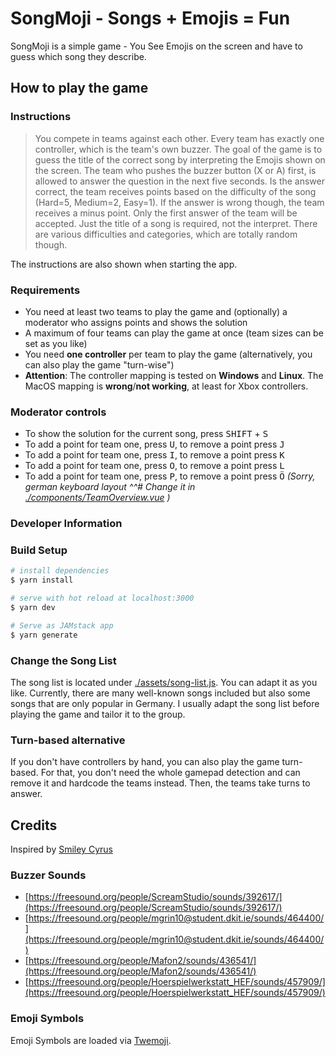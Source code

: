 # SongMoji - Songs + Emojis = Fun

SongMoji is a simple game - You See Emojis on the screen and have to guess which song they describe.

## How to play the game

### Instructions

> You compete in teams against each other. Every team has exactly one controller, which is the team's own buzzer.
  The goal of the game is to guess the title of the correct song by interpreting the Emojis shown on the screen.
  The team who pushes the buzzer button (X or A) first, is allowed to answer the question in the next five seconds.
  Is the answer correct, the team receives points based on the difficulty of the song (Hard=5, Medium=2, Easy=1).
  If the answer is wrong though, the team receives a minus point.
  Only the first answer of the team will be accepted. Just the title of a song is required, not the interpret.
  There are various difficulties and categories, which are totally random though.

The instructions are also shown when starting the app.

### Requirements

* You need at least two teams to play the game and (optionally) a moderator who assigns points and shows the solution
* A maximum of four teams can play the game at once (team sizes can be set as you like)
* You need **one controller** per team to play the game (alternatively, you can also play the game "turn-wise")
* **Attention**: The controller mapping is tested on **Windows** and **Linux**. The MacOS mapping is **wrong**/**not working**, at least for Xbox controllers.

### Moderator controls

* To show the solution for the current song, press <kbd>SHIFT</kbd> + <kbd>S</kbd>
* To add a point for team one, press <kbd>U</kbd>, to remove a point press <kbd>J</kbd>
* To add a point for team one, press <kbd>I</kbd>, to remove a point press <kbd>K</kbd>
* To add a point for team one, press <kbd>O</kbd>, to remove a point press <kbd>L</kbd>
* To add a point for team one, press <kbd>P</kbd>, to remove a point press <kbd>Ö</kbd> _(Sorry, german keyboard layout ^^# Change it in [./components/TeamOverview.vue](./components/TeamOverview.vue) )_

### Developer Information

### Build Setup

``` bash
# install dependencies
$ yarn install

# serve with hot reload at localhost:3000
$ yarn dev

# Serve as JAMstack app
$ yarn generate
```

### Change the Song List

The song list is located under [./assets/song-list.js](./assets/song-list.js). You can adapt it as you like.
Currently, there are many well-known songs included but also some songs that are only popular in Germany.
I usually adapt the song list before playing the game and tailor it to the group.

### Turn-based alternative

If you don't have controllers by hand, you can also play the game turn-based. For that, you don't need the whole gamepad
detection and can remove it and hardcode the teams instead. Then, the teams take turns to answer.

## Credits

Inspired by [Smiley Cyrus](https://youtu.be/pLbpY6jfH0k?t=378)

### Buzzer Sounds

* [https://freesound.org/people/ScreamStudio/sounds/392617/](https://freesound.org/people/ScreamStudio/sounds/392617/)
* [https://freesound.org/people/mgrin10@student.dkit.ie/sounds/464400/](https://freesound.org/people/mgrin10@student.dkit.ie/sounds/464400/)
* [https://freesound.org/people/Mafon2/sounds/436541/](https://freesound.org/people/Mafon2/sounds/436541/)
* [https://freesound.org/people/Hoerspielwerkstatt_HEF/sounds/457909/](https://freesound.org/people/Hoerspielwerkstatt_HEF/sounds/457909/)

### Emoji Symbols

Emoji Symbols are loaded via [Twemoji](https://github.com/twitter/twemoji).
